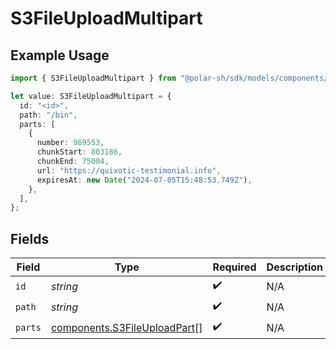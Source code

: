 # S3FileUploadMultipart

## Example Usage

```typescript
import { S3FileUploadMultipart } from "@polar-sh/sdk/models/components/s3fileuploadmultipart.js";

let value: S3FileUploadMultipart = {
  id: "<id>",
  path: "/bin",
  parts: [
    {
      number: 969553,
      chunkStart: 803186,
      chunkEnd: 75004,
      url: "https://quixotic-testimonial.info",
      expiresAt: new Date("2024-07-05T15:48:53.749Z"),
    },
  ],
};
```

## Fields

| Field                                                                        | Type                                                                         | Required                                                                     | Description                                                                  |
| ---------------------------------------------------------------------------- | ---------------------------------------------------------------------------- | ---------------------------------------------------------------------------- | ---------------------------------------------------------------------------- |
| `id`                                                                         | *string*                                                                     | :heavy_check_mark:                                                           | N/A                                                                          |
| `path`                                                                       | *string*                                                                     | :heavy_check_mark:                                                           | N/A                                                                          |
| `parts`                                                                      | [components.S3FileUploadPart](../../models/components/s3fileuploadpart.md)[] | :heavy_check_mark:                                                           | N/A                                                                          |